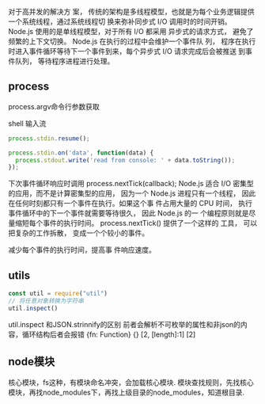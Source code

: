 对于高并发的解决方
案，
传统的架构是多线程模型，也就是为每个业务逻辑提供一个系统线程，通过系统线程切
换来弥补同步式
I/O
调用时的时间开销。
Node.js
使用的是单线程模型，对于所有
I/O
都采用
异步式的请求方式，
避免了频繁的上下文切换。
Node.js
在执行的过程中会维护一个事件队
列，
程序在执行时进入事件循环等待下一个事件到来，每个异步式
I/O
请求完成后会被推送
到事件队列，
等待程序进程进行处理。


## process
process.argv命令行参数获取

shell 输入流
```js
process.stdin.resume();

process.stdin.on('data', function(data) {
  process.stdout.write('read from console: ' + data.toString());
});
```

下次事件循环响应时调用
process.nextTick(callback);
Node.js
适合
I/O
密集型的应用，而不是计算密集型的应用，
因为一个
Node.js
进程只有一个线程，
因此在任何时刻都只有一个事件在执行。如果这个事
件占用大量的
CPU
时间，
执行事件循环中的下一个事件就需要等待很久，
因此
Node.js
的一
个编程原则就是尽量缩短每个事件的执行时间。
process.nextTick()
提供了一个这样的
工具，
可以把复杂的工作拆散，
变成一个个较小的事件。

减少每个事件的执行时间，提高事
件响应速度。


## utils
```js
const util = require("util")
// 将任意对象转换为字符串
util.inspect()
```
util.inspect 和JSON.strinnify的区别
前者会解析不可枚举的属性和非json的内容，循环结构后者会报错
{fn: Function}   {}
[2, [length]:1]  [2]



## node模块
核心模块，fs这种，有模块命名冲突，会加载核心模块.
模块查找规则，先找核心模块，再找node_modules下，再找上级目录的node_modules，知道根目录.

